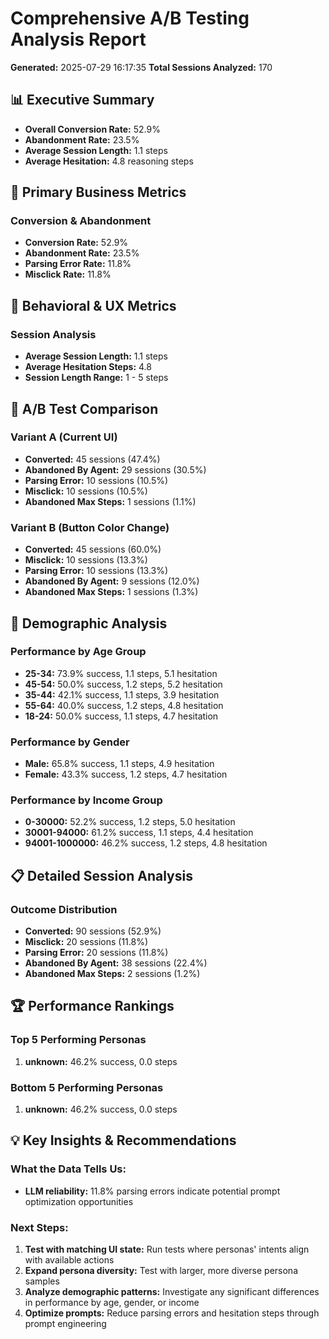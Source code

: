 # Comprehensive A/B Testing Analysis Report
**Generated:** 2025-07-29 16:17:35
**Total Sessions Analyzed:** 170

## 📊 Executive Summary
- **Overall Conversion Rate:** 52.9%
- **Abandonment Rate:** 23.5%
- **Average Session Length:** 1.1 steps
- **Average Hesitation:** 4.8 reasoning steps

## 🎯 Primary Business Metrics
### Conversion & Abandonment
- **Conversion Rate:** 52.9%
- **Abandonment Rate:** 23.5%
- **Parsing Error Rate:** 11.8%
- **Misclick Rate:** 11.8%

## 🧠 Behavioral & UX Metrics
### Session Analysis
- **Average Session Length:** 1.1 steps
- **Average Hesitation Steps:** 4.8
- **Session Length Range:** 1 - 5 steps

## 🔄 A/B Test Comparison
### Variant A (Current UI)
- **Converted:** 45 sessions (47.4%)
- **Abandoned By Agent:** 29 sessions (30.5%)
- **Parsing Error:** 10 sessions (10.5%)
- **Misclick:** 10 sessions (10.5%)
- **Abandoned Max Steps:** 1 sessions (1.1%)

### Variant B (Button Color Change)
- **Converted:** 45 sessions (60.0%)
- **Misclick:** 10 sessions (13.3%)
- **Parsing Error:** 10 sessions (13.3%)
- **Abandoned By Agent:** 9 sessions (12.0%)
- **Abandoned Max Steps:** 1 sessions (1.3%)

## 👥 Demographic Analysis
### Performance by Age Group
- **25-34:** 73.9% success, 1.1 steps, 5.1 hesitation
- **45-54:** 50.0% success, 1.2 steps, 5.2 hesitation
- **35-44:** 42.1% success, 1.1 steps, 3.9 hesitation
- **55-64:** 40.0% success, 1.2 steps, 4.8 hesitation
- **18-24:** 50.0% success, 1.1 steps, 4.7 hesitation

### Performance by Gender
- **Male:** 65.8% success, 1.1 steps, 4.9 hesitation
- **Female:** 43.3% success, 1.2 steps, 4.7 hesitation

### Performance by Income Group
- **0-30000:** 52.2% success, 1.2 steps, 5.0 hesitation
- **30001-94000:** 61.2% success, 1.1 steps, 4.4 hesitation
- **94001-1000000:** 46.2% success, 1.2 steps, 4.8 hesitation

## 📋 Detailed Session Analysis
### Outcome Distribution
- **Converted:** 90 sessions (52.9%)
- **Misclick:** 20 sessions (11.8%)
- **Parsing Error:** 20 sessions (11.8%)
- **Abandoned By Agent:** 38 sessions (22.4%)
- **Abandoned Max Steps:** 2 sessions (1.2%)

## 🏆 Performance Rankings
### Top 5 Performing Personas
1. **unknown:** 46.2% success, 0.0 steps

### Bottom 5 Performing Personas
1. **unknown:** 46.2% success, 0.0 steps

## 💡 Key Insights & Recommendations
### What the Data Tells Us:
- **LLM reliability:** 11.8% parsing errors indicate potential prompt optimization opportunities

### Next Steps:
1. **Test with matching UI state:** Run tests where personas' intents align with available actions
2. **Expand persona diversity:** Test with larger, more diverse persona samples
3. **Analyze demographic patterns:** Investigate any significant differences in performance by age, gender, or income
4. **Optimize prompts:** Reduce parsing errors and hesitation steps through prompt engineering